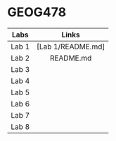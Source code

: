 # GEOG478
| Labs | Links    |
| :---:   | :---: |
| Lab 1 |[Lab 1/README.md]|
| Lab 2 | README.md |
| Lab 3 |    |
| Lab 4 |    |
| Lab 5 |    |
| Lab 6 |    |
| Lab 7 |    |
| Lab 8 |    |
